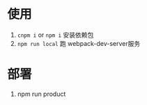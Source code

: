 # 使用
1. `cnpm i` or `npm i` 安装依赖包
2. `npm run local` 跑 webpack-dev-server服务

# 部署
1. npm run product
